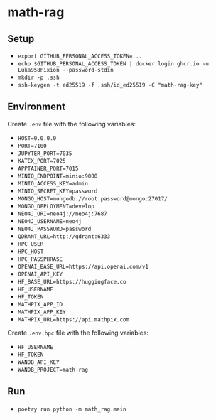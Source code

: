 # math-rag

## Setup
- `export GITHUB_PERSONAL_ACCESS_TOKEN=...`
- `echo $GITHUB_PERSONAL_ACCESS_TOKEN | docker login ghcr.io -u Luka958Pixion --password-stdin`
- `mkdir -p .ssh`
- `ssh-keygen -t ed25519 -f .ssh/id_ed25519 -C "math-rag-key"`

## Environment
Create `.env` file with the following variables:
- `HOST=0.0.0.0`
- `PORT=7100`
- `JUPYTER_PORT=7035`
- `KATEX_PORT=7025`
- `APPTAINER_PORT=7015`
- `MINIO_ENDPOINT=minio:9000`
- `MINIO_ACCESS_KEY=admin`
- `MINIO_SECRET_KEY=password`
- `MONGO_HOST=mongodb://root:password@mongo:27017/`
- `MONGO_DEPLOYMENT=develop`
- `NEO4J_URI=neo4j://neo4j:7687`
- `NEO4J_USERNAME=neo4j`
- `NEO4J_PASSWORD=password`
- `QDRANT_URL=http://qdrant:6333`
- `HPC_USER`
- `HPC_HOST`
- `HPC_PASSPHRASE`
- `OPENAI_BASE_URL=https://api.openai.com/v1`
- `OPENAI_API_KEY`
- `HF_BASE_URL=https://huggingface.co`
- `HF_USERNAME`
- `HF_TOKEN`
- `MATHPIX_APP_ID`
- `MATHPIX_APP_KEY`
- `MATHPIX_URL=https://api.mathpix.com`

Create `.env.hpc` file with the following variables:
- `HF_USERNAME`
- `HF_TOKEN`
- `WANDB_API_KEY`
- `WANDB_PROJECT=math-rag`

## Run
- `poetry run python -m math_rag.main`
